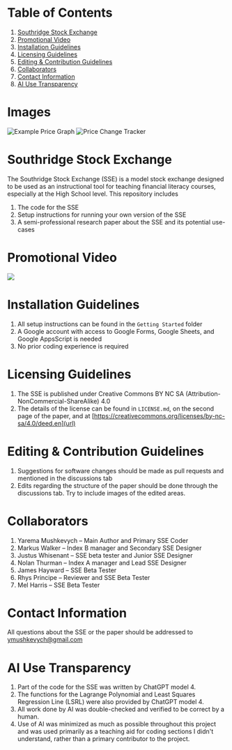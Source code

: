 # Table of Contents
1. [Southridge Stock Exchange](https://github.com/ymushkevych/Southridge-Stock-Exchange/blob/main/README.md#southridge-stock-exchange)
2. [Promotional Video](https://github.com/ymushkevych/Southridge-Stock-Exchange/blob/main/README.md#promotional-video)
3. [Installation Guidelines](https://github.com/ymushkevych/Southridge-Stock-Exchange/blob/main/README.md#installion-guidelines)
4. [Licensing Guidelines](https://github.com/ymushkevych/Southridge-Stock-Exchange/blob/main/README.md#licensing-guidelines)
5. [Editing & Contribution Guidelines](https://github.com/ymushkevych/Southridge-Stock-Exchange/blob/main/README.md#editing--contribution-guidelines)
6. [Collaborators](https://github.com/ymushkevych/Southridge-Stock-Exchange/blob/main/README.md#collaborators)
7. [Contact Information](https://github.com/ymushkevych/Southridge-Stock-Exchange/blob/main/README.md#contact-information)
8. [AI Use Transparency](https://github.com/ymushkevych/Southridge-Stock-Exchange/blob/main/README.md#ai-use-transparency)

# Images
![Example Price Graph](https://github.com/ymushkevych/Southridge-Stock-Exchange/blob/main/Images/example_price_graph.png)
![Price Change Tracker](https://github.com/ymushkevych/Southridge-Stock-Exchange/blob/main/Images/price_change_tracker.png)

# Southridge Stock Exchange
The Southridge Stock Exchange (SSE) is a model stock exchange designed to be used as an instructional tool for teaching financial literacy courses, especially at the High School level. 
This repository includes 
1. The code for the SSE
2. Setup instructions for running your own version of the SSE
3. A semi-professional research paper about the SSE and its potential use-cases

# Promotional Video

[![](https://markdown-videos-api.jorgenkh.no/youtube/MR5h0REvqs4?si=8_IxOEiurrxM6pBs)](https://youtu.be/MR5h0REvqs4?si=8_IxOEiurrxM6pBs)

# Installation Guidelines
1. All setup instructions can be found in the `Getting Started` folder
2. A Google account with access to Google Forms, Google Sheets, and Google AppsScript is needed
3. No prior coding experience is required

# Licensing Guidelines
1. The SSE is published under Creative Commons BY NC SA (Attribution-NonCommercial-ShareAlike) 4.0
2. The details of the license can be found in `LICENSE.md`, on the second page of the paper, and at [https://creativecommons.org/licenses/by-nc-sa/4.0/deed.en](url)

# Editing & Contribution Guidelines
1. Suggestions for software changes should be made as pull requests and mentioned in the discussions tab
2. Edits regarding the structure of the paper should be done through the discussions tab. Try to include images of the edited areas.

# Collaborators
1. Yarema Mushkevych – Main Author and Primary SSE Coder
2. Markus Walker – Index B manager and Secondary SSE Designer  
3. Justus Whisenant – SSE beta tester and Junior SSE Designer
4. Nolan Thurman – Index A manager and Lead SSE Designer
5. James Hayward – SSE Beta Tester
6. Rhys Principe – Reviewer and SSE Beta Tester
7. Mel Harris – SSE Beta Tester

# Contact Information
All questions about the SSE or the paper should be addressed to ymushkevych@gmail.com

# AI Use Transparency
1. Part of the code for the SSE was written by ChatGPT model 4.
2. The functions for the Lagrange Polynomial and Least Squares Regression Line (LSRL) were also provided by ChatGPT model 4.
3. All work done by AI was double-checked and verified to be correct by a human.
4. Use of AI was minimized as much as possible throughout this project and was used primarily as a teaching aid for coding sections I didn't understand, rather than a primary contributor to the project.

